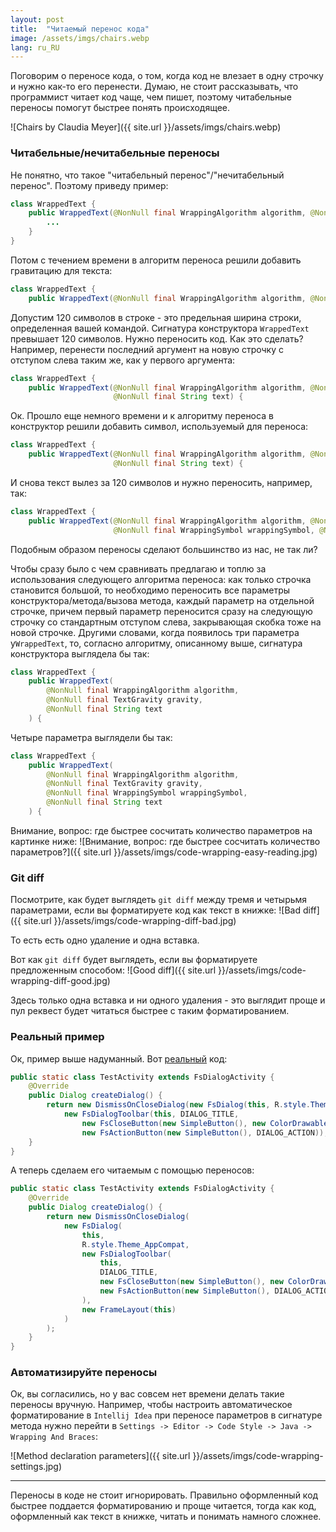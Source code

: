 ```yaml
---
layout: post
title:  "Читаемый перенос кода"
image: /assets/imgs/chairs.webp
lang: ru_RU
---
```


Поговорим о переносе кода, о том, когда код не влезает в одну строчку и нужно как-то его перенести. 
Думаю, не стоит рассказывать, что программист читает код чаще, чем пишет, поэтому читабельные переносы помогут 
быстрее понять происходящее. 

![Chairs by Claudia Meyer]({{ site.url }}/assets/imgs/chairs.webp)

### Читабельные/нечитабельные переносы
Не понятно, что такое "читабельный перенос"/"нечитабельный перенос". Поэтому приведу пример:
```java
class WrappedText {
    public WrappedText(@NonNull final WrappingAlgorithm algorithm, @NonNull final String text) {
        ...
    }
}
```
Потом с течением времени в алгоритм переноса решили добавить гравитацию для текста:
```java
class WrappedText {
    public WrappedText(@NonNull final WrappingAlgorithm algorithm, @NonNull final TextGravity gravity, @NonNull final String text) {
```
Допустим 120 символов в строке - это предельная ширина строки, определенная вашей командой. Сигнатура конструктора 
`WrappedText` превышает 120 символов. Нужно переносить код. Как это сделать? Например, перенести последний аргумент 
на новую строчку с отступом слева таким же, как у первого аргумента:
```java
class WrappedText {
    public WrappedText(@NonNull final WrappingAlgorithm algorithm, @NonNull final TextGravity gravity, 
                       @NonNull final String text) {
```
Ок. Прошло еще немного времени и к алгоритму переноса в конструктор решили добавить символ, используемый для переноса:
```java
class WrappedText {
    public WrappedText(@NonNull final WrappingAlgorithm algorithm, @NonNull final TextGravity gravity, @NonNull final WrappingSymbol wrappingSymbol, 
                       @NonNull final String text) {
```
И снова текст вылез за 120 символов и нужно переносить, например, так:
```java
class WrappedText {
    public WrappedText(@NonNull final WrappingAlgorithm algorithm, @NonNull final TextGravity gravity, 
                       @NonNull final WrappingSymbol wrappingSymbol, @NonNull final String text) {
```
Подобным образом переносы сделают большинство из нас, не так ли?

Чтобы сразу было с чем сравнивать предлагаю и топлю за использования следующего алгоритма переноса:
как только строчка становится большой, то необходимо переносить все параметры конструктора/метода/вызова метода, каждый 
параметр на отдельной строчке, причем первый параметр переносится сразу на следующую строчку со стандартным отступом
слева, закрывающая скобка тоже на новой строчке. Другими словами, когда появилось три параметра у`WrappedText`, то, 
согласно алгоритму, описанному выше, сигнатура конструктора выглядела бы так:
```java
class WrappedText {
    public WrappedText(
        @NonNull final WrappingAlgorithm algorithm, 
        @NonNull final TextGravity gravity, 
        @NonNull final String text
    ) {
```
Четыре параметра выглядели бы так:
```java
class WrappedText {
    public WrappedText(
        @NonNull final WrappingAlgorithm algorithm, 
        @NonNull final TextGravity gravity, 
        @NonNull final WrappingSymbol wrappingSymbol, 
        @NonNull final String text
    ) {
```

Внимание, вопрос: где быстрее сосчитать количество параметров на картинке ниже:
![Внимание, вопрос: где быстрее сосчитать количество параметров?]({{ site.url }}/assets/imgs/code-wrapping-easy-reading.jpg)

### Git diff
Посмотрите, как будет выглядеть `git diff` между тремя и четырьмя параметрами, если вы форматируете код как текст в 
книжке:
![Bad diff]({{ site.url }}/assets/imgs/code-wrapping-diff-bad.jpg)

То есть есть одно удаление и одна вставка.

Вот как `git diff` будет выглядеть, если вы форматируете предложенным способом:
![Good diff]({{ site.url }}/assets/imgs/code-wrapping-diff-good.jpg)

Здесь только одна вставка и ни одного удаления - это выглядит проще и пул реквест будет читаться быстрее с таким 
форматированием.


### Реальный пример
Ок, пример выше надуманный. Вот [реальный](https://github.com/nikialeksey/FullScreenDialog/blob/master/lib/src/androidTest/java/com/nikialeksey/fullscreendialog/DissmissOnCloseDialogTest.java#L40-L45) 
код:
```java
public static class TestActivity extends FsDialogActivity {
    @Override
    public Dialog createDialog() {
        return new DismissOnCloseDialog(new FsDialog(this, R.style.Theme_AppCompat,
            new FsDialogToolbar(this, DIALOG_TITLE,
                new FsCloseButton(new SimpleButton(), new ColorDrawable()),
                new FsActionButton(new SimpleButton(), DIALOG_ACTION)), new FrameLayout(this)));
    }
}
```
А теперь сделаем его читаемым с помощью переносов:
```java
public static class TestActivity extends FsDialogActivity {
    @Override
    public Dialog createDialog() {
        return new DismissOnCloseDialog(
            new FsDialog(
                this, 
                R.style.Theme_AppCompat,
                new FsDialogToolbar(
                    this, 
                    DIALOG_TITLE,
                    new FsCloseButton(new SimpleButton(), new ColorDrawable()),
                    new FsActionButton(new SimpleButton(), DIALOG_ACTION)
                ), 
                new FrameLayout(this)
            )
        );
    }
}
```

### Автоматизируйте переносы
Ок, вы согласились, но у вас совсем нет времени делать такие переносы вручную. Например, чтобы настроить автоматическое
форматирование в `Intellij Idea` при переносе параметров в сигнатуре метода нужно перейти в
`Settings -> Editor -> Code Style -> Java -> Wrapping And Braces`:

![Method declaration parameters]({{ site.url }}/assets/imgs/code-wrapping-settings.jpg)

---
Переносы в коде не стоит игнорировать. Правильно оформленный код быстрее поддается форматированию и проще читается, 
тогда как код, оформленный как текст в книжке, читать и понимать намного сложнее. 
